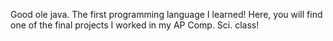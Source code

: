 Good ole java. The first programming language I learned! 
Here, you will find one of the final projects I worked in my AP Comp. Sci. class!
